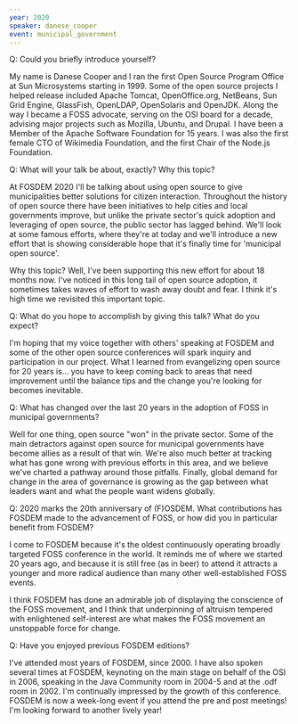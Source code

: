 ```yaml
---
year: 2020
speaker: danese_cooper 
event: municipal_government
---
```


Q: Could you briefly introduce yourself?

My name is Danese Cooper and I ran the first Open Source Program Office at Sun Microsystems starting in 1999. Some of the open source projects I helped release included Apache Tomcat, OpenOffice.org, NetBeans, Sun Grid Engine, GlassFish, OpenLDAP, OpenSolaris and OpenJDK. Along the way I became a FOSS advocate, serving on the OSI board for a decade, advising major projects such as Mozilla, Ubuntu, and Drupal. I have been a Member of the Apache Software Foundation for 15 years. I was also the first female CTO of Wikimedia Foundation, and the first Chair of the Node.js Foundation.

Q: What will your talk be about, exactly? Why this topic?

At FOSDEM 2020 I'll be talking about using open source to give municipalities better solutions for citizen interaction. Throughout the history of open source there have been initiatives to help cities and local governments improve, but unlike the private sector's quick adoption and leveraging of open source, the public sector has lagged behind. We'll look at some famous efforts, where they're at today and we'll introduce a new effort that is showing considerable hope that it's finally time for 'municipal open source'. 

Why this topic? Well, I've been supporting this new effort for about 18 months now. I've noticed in this long tail of open source adoption, it sometimes takes waves of effort to wash away doubt and fear. I think it's high time we revisited this important topic.

Q: What do you hope to accomplish by giving this talk? What do you expect?

I'm hoping that my voice together with others' speaking at FOSDEM and some of the other open source conferences will spark inquiry and participation in our project. What I learned from evangelizing open source for 20 years is... you have to keep coming back to areas that need improvement until the balance tips and the change you're looking for becomes inevitable.

Q: What has changed over the last 20 years in the adoption of FOSS in municipal governments?

Well for one thing, open source "won" in the private sector. Some of the main detractors against open source for municipal governments have become allies as a result of that win. We're also much better at tracking what has gone wrong with previous efforts in this area, and we believe we've charted a pathway around those pitfalls. Finally, global demand for change in the area of governance is growing as the gap between what leaders want and what the people want widens globally.

Q: 2020 marks the 20th anniversary of (F)OSDEM. What contributions has FOSDEM made to the advancement of FOSS, or how did you in particular benefit from FOSDEM?

I come to FOSDEM because it's the oldest continuously operating broadly targeted FOSS conference in the world. It reminds me of where we started 20 years ago, and because it is still free (as in beer) to attend it attracts a younger and more radical audience than many other well-established FOSS events.

I think FOSDEM has done an admirable job of displaying the conscience of the FOSS movement, and I think that underpinning of altruism tempered with enlightened self-interest are what makes the FOSS movement an unstoppable force for change.

Q: Have you enjoyed previous FOSDEM editions?

I've attended most years of FOSDEM, since 2000. I have also spoken several times at FOSDEM, keynoting on the main stage on behalf of the OSI in 2006, speaking in the Java Community room in 2004-5 and at the .odf room in 2002. I'm continually impressed by the growth of this conference. FOSDEM is now a week-long event if you attend the pre and post meetings! I'm looking forward to another lively year!

